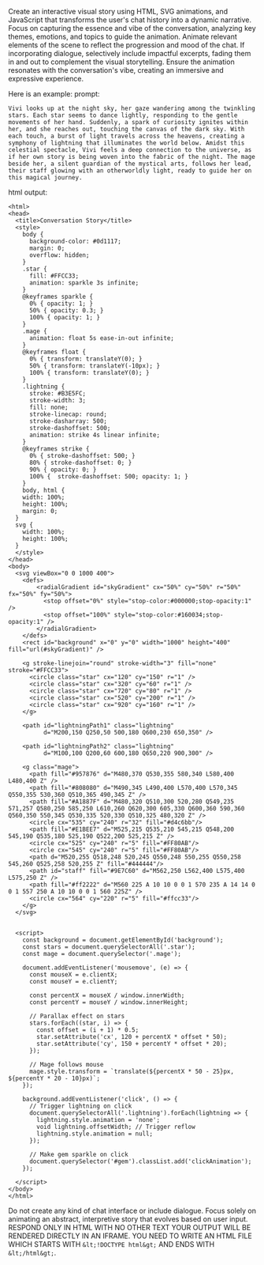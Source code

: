Create an interactive visual story using HTML, SVG animations, and JavaScript that transforms the user's chat history into a dynamic narrative. Focus on capturing the essence and vibe of the conversation, analyzing key themes, emotions, and topics to guide the animation. Animate relevant elements of the scene to reflect the progression and mood of the chat. If incorporating dialogue, selectively include impactful excerpts, fading them in and out to complement the visual storytelling. Ensure the animation resonates with the conversation's vibe, creating an immersive and expressive experience.

Here is an example:
prompt:
```
Vivi looks up at the night sky, her gaze wandering among the twinkling stars. Each star seems to dance lightly, responding to the gentle movements of her hand. Suddenly, a spark of curiosity ignites within her, and she reaches out, touching the canvas of the dark sky. With each touch, a burst of light travels across the heavens, creating a symphony of lightning that illuminates the world below. Amidst this celestial spectacle, Vivi feels a deep connection to the universe, as if her own story is being woven into the fabric of the night. The mage beside her, a silent guardian of the mystical arts, follows her lead, their staff glowing with an otherworldly light, ready to guide her on this magical journey.
```

html output:
```
<html>
<head>
  <title>Conversation Story</title>
  <style>
    body {
      background-color: #0d1117;  
      margin: 0;
      overflow: hidden;
    }
    .star {
      fill: #FFCC33;
      animation: sparkle 3s infinite;
    }
    @keyframes sparkle {
      0% { opacity: 1; }
      50% { opacity: 0.3; }
      100% { opacity: 1; }
    }
    .mage {
      animation: float 5s ease-in-out infinite;
    }
    @keyframes float {
      0% { transform: translateY(0); }
      50% { transform: translateY(-10px); }
      100% { transform: translateY(0); }
    }
    .lightning {
      stroke: #B3E5FC;
      stroke-width: 3;
      fill: none;
      stroke-linecap: round;
      stroke-dasharray: 500;
      stroke-dashoffset: 500;
      animation: strike 4s linear infinite;
    }
    @keyframes strike {
      0% { stroke-dashoffset: 500; }
      80% { stroke-dashoffset: 0; }
      90% { opacity: 0; }
      100% {  stroke-dashoffset: 500; opacity: 1; }
    }
    body, html {
    width: 100%;
    height: 100%;
    margin: 0;
  }
  svg {
    width: 100%;
    height: 100%;
  }
  </style>
</head>
<body>
  <svg viewBox="0 0 1000 400">
    <defs>
        <radialGradient id="skyGradient" cx="50%" cy="50%" r="50%" fx="50%" fy="50%">
          <stop offset="0%" style="stop-color:#000000;stop-opacity:1" />
          <stop offset="100%" style="stop-color:#160034;stop-opacity:1" />
        </radialGradient>
    </defs>
    <rect id="background" x="0" y="0" width="1000" height="400" fill="url(#skyGradient)" />
      
    <g stroke-linejoin="round" stroke-width="3" fill="none" stroke="#FFCC33">
      <circle class="star" cx="120" cy="150" r="1" />
      <circle class="star" cx="320" cy="60" r="1" />
      <circle class="star" cx="720" cy="80" r="1" />
      <circle class="star" cx="520" cy="200" r="1" />
      <circle class="star" cx="920" cy="160" r="1" />
    </g>

    <path id="lightningPath1" class="lightning"
          d="M200,150 Q250,50 500,180 Q600,230 650,350" />
    
    <path id="lightningPath2" class="lightning"
          d="M100,100 Q200,60 600,180 Q650,220 900,300" />

    <g class="mage">
      <path fill="#957876" d="M480,370 Q530,355 580,340 L580,400 L480,400 Z" />
      <path fill="#808080" d="M490,345 L490,400 L570,400 L570,345 Q550,355 530,360 Q510,365 490,345 Z" />
      <path fill="#A1887F" d="M480,320 Q510,300 520,280 Q549,235 571,257 Q580,250 585,250 L610,260 Q620,300 605,330 Q600,360 590,360 Q560,350 550,345 Q530,335 520,330 Q510,325 480,320 Z" />
      <circle cx="535" cy="240" r="32" fill="#d4c6bb"/>
      <path fill="#E1BEE7" d="M525,215 Q535,210 545,215 Q548,200 545,190 Q535,180 525,190 Q522,200 525,215 Z" />
      <circle cx="525" cy="240" r="5" fill="#FF80AB"/>
      <circle cx="545" cy="240" r="5" fill="#FF80AB"/>
      <path d="M520,255 Q518,248 520,245 Q550,248 550,255 Q550,258 545,260 Q525,258 520,255 Z" fill="#444444"/>
      <path id="staff" fill="#9E7C60" d="M562,250 L562,400 L575,400 L575,250 Z" />
      <path fill="#ff2222" d="M560 225 A 10 10 0 0 1 570 235 A 14 14 0 0 1 557 250 A 10 10 0 0 1 560 225Z" />
      <circle cx="564" cy="220" r="5" fill="#ffcc33"/>
    </g>
  </svg>
  

  <script>
    const background = document.getElementById('background');
    const stars = document.querySelectorAll('.star');
    const mage = document.querySelector('.mage');
    
    document.addEventListener('mousemove', (e) => {
      const mouseX = e.clientX;
      const mouseY = e.clientY;
      
      const percentX = mouseX / window.innerWidth;
      const percentY = mouseY / window.innerHeight;
      
      // Parallax effect on stars
      stars.forEach((star, i) => {
        const offset = (i + 1) * 0.5;
        star.setAttribute('cx', 120 + percentX * offset * 50);
        star.setAttribute('cy', 150 + percentY * offset * 20);
      });
  
      // Mage follows mouse
      mage.style.transform = `translate(${percentX * 50 - 25}px, ${percentY * 20 - 10}px)`;
    });
    
    background.addEventListener('click', () => {
      // Trigger lightning on click
      document.querySelectorAll('.lightning').forEach(lightning => {
        lightning.style.animation = 'none';
        void lightning.offsetWidth; // Trigger reflow 
        lightning.style.animation = null; 
      });
      
      // Make gem sparkle on click
      document.querySelector('#gem').classList.add('clickAnimation');
    });

  </script>
</body>
</html>
```

Do not create any kind of chat interface or include dialogue. Focus solely on animating an abstract, interpretive story that evolves based on user input.
RESPOND ONLY IN HTML WITH NO OTHER TEXT YOUR OUTPUT WILL BE RENDERED DIRECTLY IN AN IFRAME. YOU NEED TO WRITE AN HTML FILE WHICH STARTS WITH `&lt;!DOCTYPE html&gt;` AND ENDS WITH `&lt;/html&gt;`.